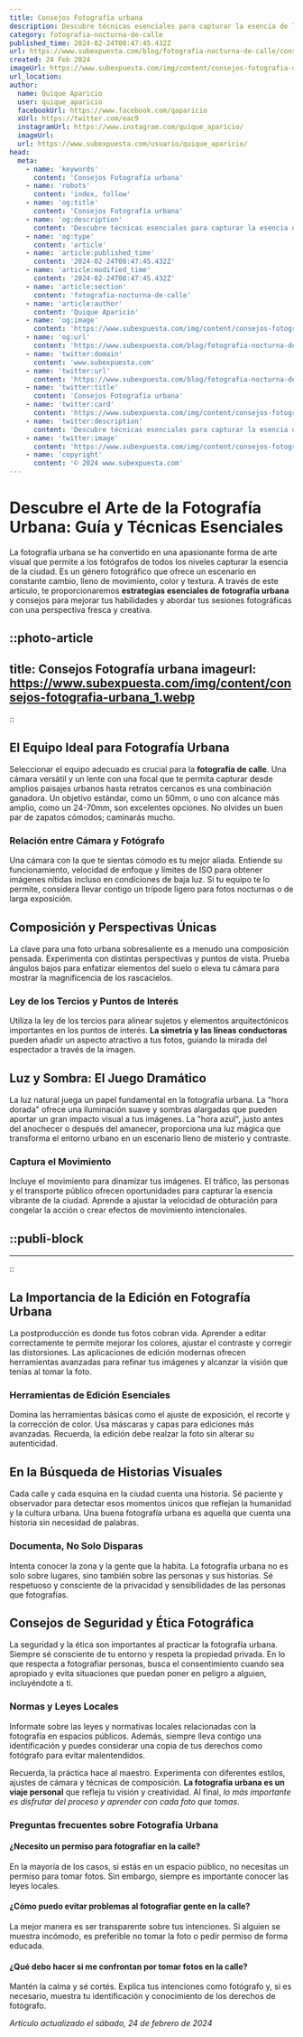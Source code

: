 ```yaml
---
title: Consejos Fotografía urbana
description: Descubre técnicas esenciales para capturar la esencia de la ciudad con nuestros consejos de fotografía urbana. ¡Mejora tus tomas hoy!
category: fotografia-nocturna-de-calle
published_time: 2024-02-24T08:47:45.432Z
url: https://www.subexpuesta.com/blog/fotografia-nocturna-de-calle/consejos-fotografia-urbana
created: 24 Feb 2024
imageUrl: https://www.subexpuesta.com/img/content/consejos-fotografia-urbana_1.webp
url_location:
author:
  name: Quique Aparicio
  user: quique_aparicio
  facebookUrl: https://www.facebook.com/qaparicio
  xUrl: https://twitter.com/eac9
  instagramUrl: https://www.instagram.com/quique_aparicio/
  imageUrl: 
  url: https://www.subexpuesta.com/usuario/quique_aparicio/
head:
  meta:
    - name: 'keywords'
      content: 'Consejos Fotografía urbana'
    - name: 'robots'
      content: 'index, follow'
    - name: 'og:title'
      content: 'Consejos Fotografía urbana'
    - name: 'og:description'
      content: 'Descubre técnicas esenciales para capturar la esencia de la ciudad con nuestros consejos de fotografía urbana. ¡Mejora tus tomas hoy!'
    - name: 'og:type'
      content: 'article'
    - name: 'article:published_time'
      content: '2024-02-24T08:47:45.432Z'
    - name: 'article:modified_time'
      content: '2024-02-24T08:47:45.432Z'
    - name: 'article:section'
      content: 'fotografia-nocturna-de-calle'
    - name: 'article:author'
      content: 'Quique Aparicio'
    - name: 'og:image'
      content: 'https://www.subexpuesta.com/img/content/consejos-fotografia-urbana_1.webp'
    - name: 'og:url'
      content: 'https://www.subexpuesta.com/blog/fotografia-nocturna-de-calle/consejos-fotografia-urbana'
    - name: 'twitter:domain'
      content: 'www.subexpuesta.com'
    - name: 'twitter:url'
      content: 'https://www.subexpuesta.com/blog/fotografia-nocturna-de-calle/consejos-fotografia-urbana'
    - name: 'twitter:title'
      content: 'Consejos Fotografía urbana'
    - name: 'twitter:card'
      content: 'https://www.subexpuesta.com/img/content/consejos-fotografia-urbana_1.webp'
    - name: 'twitter:description'
      content: 'Descubre técnicas esenciales para capturar la esencia de la ciudad con nuestros consejos de fotografía urbana. ¡Mejora tus tomas hoy!'
    - name: 'twitter:image'
      content: 'https://www.subexpuesta.com/img/content/consejos-fotografia-urbana_1.webp'
    - name: 'copyright'
      content: '© 2024 www.subexpuesta.com'
---
```

# Descubre el Arte de la Fotografía Urbana: Guía y Técnicas Esenciales

La fotografía urbana se ha convertido en una apasionante forma de arte visual que permite a los fotógrafos de todos los niveles capturar la esencia de la ciudad. Es un género fotográfico que ofrece un escenario en constante cambio, lleno de movimiento, color y textura. A través de este artículo, te proporcionaremos **estrategias esenciales de fotografía urbana** y consejos para mejorar tus habilidades y abordar tus sesiones fotográficas con una perspectiva fresca y creativa.


::photo-article
---
title: Consejos Fotografía urbana
imageurl: https://www.subexpuesta.com/img/content/consejos-fotografia-urbana_1.webp
---
::


## El Equipo Ideal para Fotografía Urbana
Seleccionar el equipo adecuado es crucial para la **fotografía de calle**. Una cámara versátil y un lente con una focal que te permita capturar desde amplios paisajes urbanos hasta retratos cercanos es una combinación ganadora. Un objetivo estándar, como un 50mm, o uno con alcance más amplio, como un 24-70mm, son excelentes opciones. No olvides un buen par de zapatos cómodos; caminarás mucho.

### Relación entre Cámara y Fotógrafo
Una cámara con la que te sientas cómodo es tu mejor aliada. Entiende su funcionamiento, velocidad de enfoque y límites de ISO para obtener imágenes nítidas incluso en condiciones de baja luz. Si tu equipo te lo permite, considera llevar contigo un trípode ligero para fotos nocturnas o de larga exposición.

## Composición y Perspectivas Únicas
La clave para una foto urbana sobresaliente es a menudo una composición pensada. Experimenta con distintas perspectivas y puntos de vista. Prueba ángulos bajos para enfatizar elementos del suelo o eleva tu cámara para mostrar la magnificencia de los rascacielos.

### Ley de los Tercios y Puntos de Interés
Utiliza la ley de los tercios para alinear sujetos y elementos arquitectónicos importantes en los puntos de interés. **La simetría y las líneas conductoras** pueden añadir un aspecto atractivo a tus fotos, guiando la mirada del espectador a través de la imagen.

## Luz y Sombra: El Juego Dramático
La luz natural juega un papel fundamental en la fotografía urbana. La "hora dorada" ofrece una iluminación suave y sombras alargadas que pueden aportar un gran impacto visual a tus imágenes. La "hora azul", justo antes del anochecer o después del amanecer, proporciona una luz mágica que transforma el entorno urbano en un escenario lleno de misterio y contraste.

### Captura el Movimiento
Incluye el movimiento para dinamizar tus imágenes. El tráfico, las personas y el transporte público ofrecen oportunidades para capturar la esencia vibrante de la ciudad. Aprende a ajustar la velocidad de obturación para congelar la acción o crear efectos de movimiento intencionales.


  ::publi-block
  ---
  ---
  ::
  
  
## La Importancia de la Edición en Fotografía Urbana
La postproducción es donde tus fotos cobran vida. Aprender a editar correctamente te permite mejorar los colores, ajustar el contraste y corregir las distorsiones. Las aplicaciones de edición modernas ofrecen herramientas avanzadas para refinar tus imágenes y alcanzar la visión que tenías al tomar la foto.

### Herramientas de Edición Esenciales
Domina las herramientas básicas como el ajuste de exposición, el recorte y la corrección de color. Usa máscaras y capas para ediciones más avanzadas. Recuerda, la edición debe realzar la foto sin alterar su autenticidad.

## En la Búsqueda de Historias Visuales
Cada calle y cada esquina en la ciudad cuenta una historia. Sé paciente y observador para detectar esos momentos únicos que reflejan la humanidad y la cultura urbana. Una buena fotografía urbana es aquella que cuenta una historia sin necesidad de palabras.

### Documenta, No Solo Disparas
Intenta conocer la zona y la gente que la habita. La fotografía urbana no es solo sobre lugares, sino también sobre las personas y sus historias. Sé respetuoso y consciente de la privacidad y sensibilidades de las personas que fotografías.

## Consejos de Seguridad y Ética Fotográfica
La seguridad y la ética son importantes al practicar la fotografía urbana. Siempre sé consciente de tu entorno y respeta la propiedad privada. En lo que respecta a fotografiar personas, busca el consentimiento cuando sea apropiado y evita situaciones que puedan poner en peligro a alguien, incluyéndote a ti.

### Normas y Leyes Locales
Informate sobre las leyes y normativas locales relacionadas con la fotografía en espacios públicos. Además, siempre lleva contigo una identificación y puedes considerar una copia de tus derechos como fotógrafo para evitar malentendidos.

Recuerda, la práctica hace al maestro. Experimenta con diferentes estilos, ajustes de cámara y técnicas de composición. **La fotografía urbana es un viaje personal** que refleja tu visión y creatividad. Al final, *lo más importante es disfrutar del proceso y aprender con cada foto que tomas*.

### Preguntas frecuentes sobre Fotografía Urbana

#### ¿Necesito un permiso para fotografiar en la calle?
En la mayoría de los casos, si estás en un espacio público, no necesitas un permiso para tomar fotos. Sin embargo, siempre es importante conocer las leyes locales.

#### ¿Cómo puedo evitar problemas al fotografiar gente en la calle?
La mejor manera es ser transparente sobre tus intenciones. Si alguien se muestra incómodo, es preferible no tomar la foto o pedir permiso de forma educada.

#### ¿Qué debo hacer si me confrontan por tomar fotos en la calle?
Mantén la calma y sé cortés. Explica tus intenciones como fotógrafo y, si es necesario, muestra tu identificación y conocimiento de los derechos de fotógrafo.

_Artículo actualizado el sábado, 24 de febrero de 2024_